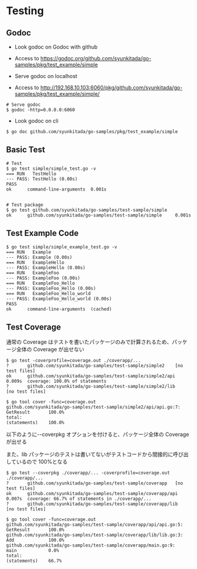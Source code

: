 # Testing

## Godoc

- Look godoc on Godoc with github
- Access to https://godoc.org/github.com/syunkitada/go-samples/pkg/test_example/simple

- Serve godoc on localhost
- Access to http://192.168.10.103:6060/pkg/github.com/syunkitada/go-samples/pkg/test_example/simple/

```
# Serve godoc
$ godoc -http=0.0.0.0:6060
```

- Look godoc on cli

```
$ go doc github.com/syunkitada/go-samples/pkg/test_example/simple
```

## Basic Test

```
# Test
$ go test simple/simple_test.go -v
=== RUN   TestHello
--- PASS: TestHello (0.00s)
PASS
ok      command-line-arguments  0.001s


# Test package
$ go test github.com/syunkitada/go-samples/test-sample/simple
ok      github.com/syunkitada/go-samples/test-sample/simple     0.001s
```

## Test Example Code

```
$ go test simple/simple_example_test.go -v
=== RUN   Example
--- PASS: Example (0.00s)
=== RUN   ExampleHello
--- PASS: ExampleHello (0.00s)
=== RUN   ExampleFoo
--- PASS: ExampleFoo (0.00s)
=== RUN   ExampleFoo_Hello
--- PASS: ExampleFoo_Hello (0.00s)
=== RUN   ExampleFoo_Hello_world
--- PASS: ExampleFoo_Hello_world (0.00s)
PASS
ok      command-line-arguments  (cached)
```

## Test Coverage

通常の Coverage はテストを書いたパッケージのみで計算されるため、パッケージ全体の Coverage が出せない

```
$ go test -coverprofile=coverage.out ./coverapp/...
?       github.com/syunkitada/go-samples/test-sample/simple2    [no test files]
ok      github.com/syunkitada/go-samples/test-sample/simple2/api        0.009s  coverage: 100.0% of statements
?       github.com/syunkitada/go-samples/test-sample/simple2/lib        [no test files]

$ go tool cover -func=coverage.out
github.com/syunkitada/go-samples/test-sample/simple2/api/api.go:7:      GetResult       100.0%
total:                                                                  (statements)    100.0%
```

以下のように--coverpkg オプションを付けると、パッケージ全体の Coverage が出せる

また、lib パッケージのテストは書いてないがテストコードから間接的に呼び出しているので 100%となる

```
$ go test --coverpkg ./coverapp/... -coverprofile=coverage.out ./coverapp/...
?       github.com/syunkitada/go-samples/test-sample/coverapp   [no test files]
ok      github.com/syunkitada/go-samples/test-sample/coverapp/api       0.007s  coverage: 66.7% of statements in ./coverapp/...
?       github.com/syunkitada/go-samples/test-sample/coverapp/lib       [no test files]

$ go tool cover -func=coverage.out
github.com/syunkitada/go-samples/test-sample/coverapp/api/api.go:5:     GetResult       100.0%
github.com/syunkitada/go-samples/test-sample/coverapp/lib/lib.go:3:     Add             100.0%
github.com/syunkitada/go-samples/test-sample/coverapp/main.go:9:        main            0.0%
total:                                                                  (statements)    66.7%
```
